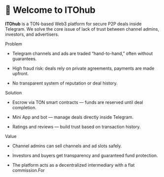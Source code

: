 # 👋 Welcome to ITOhub

**ITOhub** is a TON-based Web3 platform for secure P2P deals inside Telegram.
We solve the core issue of lack of trust between channel admins, investors, and advertisers.

Problem

- Telegram channels and ads are traded “hand-to-hand,” often without guarantees.

- High fraud risk: deals rely on private agreements, payments are made upfront.

- No transparent system of reputation or deal history.

Solution

- Escrow via TON smart contracts — funds are reserved until deal completion.

- Mini App and bot — manage deals directly inside Telegram.

- Ratings and reviews — build trust based on transaction history.

Value

- Channel admins can sell channels and ad slots safely.

- Investors and buyers get transparency and guaranteed fund protection.

- The platform acts as a decentralized intermediary with a flat commission.For